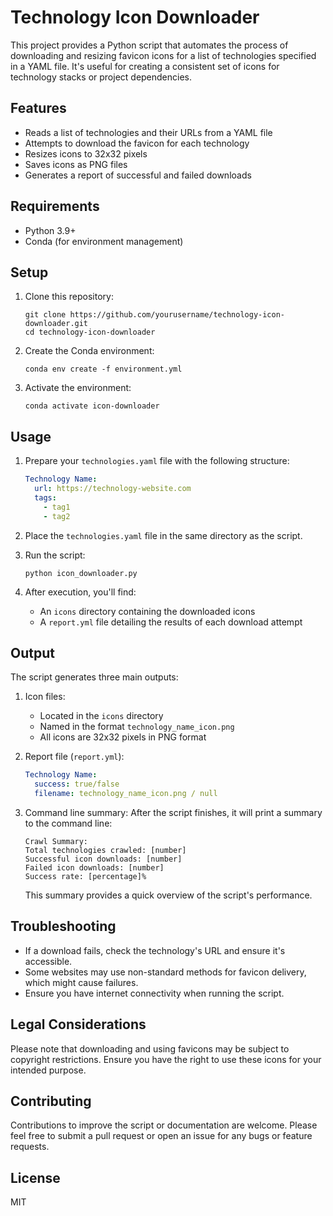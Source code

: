 # Technology Icon Downloader

This project provides a Python script that automates the process of downloading and resizing favicon icons for a list of technologies specified in a YAML file. It's useful for creating a consistent set of icons for technology stacks or project dependencies.

## Features

- Reads a list of technologies and their URLs from a YAML file
- Attempts to download the favicon for each technology
- Resizes icons to 32x32 pixels
- Saves icons as PNG files
- Generates a report of successful and failed downloads

## Requirements

- Python 3.9+
- Conda (for environment management)

## Setup

1. Clone this repository:

   ```
   git clone https://github.com/yourusername/technology-icon-downloader.git
   cd technology-icon-downloader
   ```

2. Create the Conda environment:

   ```
   conda env create -f environment.yml
   ```

3. Activate the environment:
   ```
   conda activate icon-downloader
   ```

## Usage

1. Prepare your `technologies.yaml` file with the following structure:

   ```yaml
   Technology Name:
     url: https://technology-website.com
     tags:
       - tag1
       - tag2
   ```

2. Place the `technologies.yaml` file in the same directory as the script.

3. Run the script:

   ```
   python icon_downloader.py
   ```

4. After execution, you'll find:
   - An `icons` directory containing the downloaded icons
   - A `report.yml` file detailing the results of each download attempt

## Output

The script generates three main outputs:

1. Icon files:

   - Located in the `icons` directory
   - Named in the format `technology_name_icon.png`
   - All icons are 32x32 pixels in PNG format

2. Report file (`report.yml`):

   ```yaml
   Technology Name:
     success: true/false
     filename: technology_name_icon.png / null
   ```

3. Command line summary:
   After the script finishes, it will print a summary to the command line:
   ```
   Crawl Summary:
   Total technologies crawled: [number]
   Successful icon downloads: [number]
   Failed icon downloads: [number]
   Success rate: [percentage]%
   ```
   This summary provides a quick overview of the script's performance.

## Troubleshooting

- If a download fails, check the technology's URL and ensure it's accessible.
- Some websites may use non-standard methods for favicon delivery, which might cause failures.
- Ensure you have internet connectivity when running the script.

## Legal Considerations

Please note that downloading and using favicons may be subject to copyright restrictions. Ensure you have the right to use these icons for your intended purpose.

## Contributing

Contributions to improve the script or documentation are welcome. Please feel free to submit a pull request or open an issue for any bugs or feature requests.

## License

MIT

